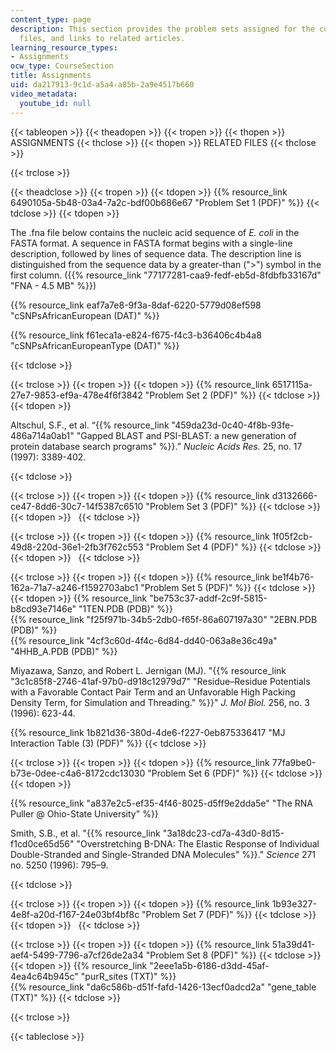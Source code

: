 ```yaml
---
content_type: page
description: This section provides the problem sets assigned for the course, supporting
  files, and links to related articles.
learning_resource_types:
- Assignments
ocw_type: CourseSection
title: Assignments
uid: da217913-9c1d-a5a4-a85b-2a9e4517b660
video_metadata:
  youtube_id: null
---
```


{{< tableopen >}}
{{< theadopen >}}
{{< tropen >}}
{{< thopen >}}
ASSIGNMENTS
{{< thclose >}}
{{< thopen >}}
RELATED FILES
{{< thclose >}}

{{< trclose >}}

{{< theadclose >}}
{{< tropen >}}
{{< tdopen >}}
{{% resource_link 6490105a-5b48-03a4-7a2c-bdf00b686e67 "Problem Set 1 (PDF)" %}}
{{< tdclose >}}
{{< tdopen >}}


The .fna file below contains the nucleic acid sequence of _E. coli_ in the FASTA format. A sequence in FASTA format begins with a single-line description, followed by lines of sequence data. The description line is distinguished from the sequence data by a greater-than (">") symbol in the first column. ({{% resource_link "77177281-caa9-fedf-eb5d-8fdbfb33167d" "FNA - 4.5 MB" %}})

{{% resource_link eaf7a7e8-9f3a-8daf-6220-5779d08ef598 "cSNPsAfricanEuropean (DAT)" %}}

{{% resource_link f61eca1a-e824-f675-f4c3-b36406c4b4a8 "cSNPsAfricanEuropeanType (DAT)" %}}


{{< tdclose >}}

{{< trclose >}}
{{< tropen >}}
{{< tdopen >}}
{{% resource_link 6517115a-27e7-9853-ef9a-478e4f6f3842 "Problem Set 2 (PDF)" %}}
{{< tdclose >}}
{{< tdopen >}}


Altschul, S.F., et al. “{{% resource_link "459da23d-0c40-4f8b-93fe-486a714a0ab1" "Gapped BLAST and PSI-BLAST: a new generation of protein database search programs" %}}.” _Nucleic Acids Res._ 25, no. 17 (1997): 3389-402.


{{< tdclose >}}

{{< trclose >}}
{{< tropen >}}
{{< tdopen >}}
{{% resource_link d3132666-ce47-8dd6-30c7-14f5387c6510 "Problem Set 3 (PDF)" %}}
{{< tdclose >}}
{{< tdopen >}}
 
{{< tdclose >}}

{{< trclose >}}
{{< tropen >}}
{{< tdopen >}}
{{% resource_link 1f05f2cb-49d8-220d-36e1-2fb3f762c553 "Problem Set 4 (PDF)" %}}
{{< tdclose >}}
{{< tdopen >}}
 
{{< tdclose >}}

{{< trclose >}}
{{< tropen >}}
{{< tdopen >}}
{{% resource_link be1f4b76-162a-71a7-a246-f1592703abc1 "Problem Set 5 (PDF)" %}}
{{< tdclose >}}
{{< tdopen >}}
{{% resource_link "be753c37-addf-2c9f-5815-b8cd93e7146e" "1TEN.PDB (PDB)" %}}  
{{% resource_link "f25f971b-34b5-2db0-f65f-86a607197a30" "2EBN.PDB (PDB)" %}}  
{{% resource_link "4cf3c60d-4f4c-6d84-dd40-063a8e36c49a" "4HHB\_A.PDB (PDB)" %}}  
  
Miyazawa, Sanzo, and Robert L. Jernigan (MJ). "{{% resource_link "3c1c85f8-2746-41af-97b0-d918c12979d7" "Residue–Residue Potentials with a Favorable Contact Pair Term and an Unfavorable High Packing Density Term, for Simulation and Threading." %}}" _J. Mol Biol._ 256, no. 3 (1996): 623-44.  
  
{{% resource_link 1b821d36-380d-4de6-f227-0eb875336417 "MJ Interaction Table (3) (PDF)" %}}
{{< tdclose >}}

{{< trclose >}}
{{< tropen >}}
{{< tdopen >}}
{{% resource_link 77fa9be0-b73e-0dee-c4a6-8172cdc13030 "Problem Set 6 (PDF)" %}}
{{< tdclose >}}
{{< tdopen >}}


{{% resource_link "a837e2c5-ef35-4f46-8025-d5ff9e2dda5e" "The RNA Puller @ Ohio-State University" %}}

Smith, S.B., et al. "{{% resource_link "3a18dc23-cd7a-43d0-8d15-f1cd0ce65d56" "Overstretching B-DNA: The Elastic Response of Individual Double-Stranded and Single-Stranded DNA Molecules" %}}." _Science_ 271 no. 5250 (1996): 795–9.


{{< tdclose >}}

{{< trclose >}}
{{< tropen >}}
{{< tdopen >}}
{{% resource_link 1b93e327-4e8f-a20d-f167-24e03bf4bf8c "Problem Set 7 (PDF)" %}}
{{< tdclose >}}
{{< tdopen >}}
 
{{< tdclose >}}

{{< trclose >}}
{{< tropen >}}
{{< tdopen >}}
{{% resource_link 51a39d41-aef4-5499-7796-a7cf26de2a34 "Problem Set 8 (PDF)" %}}
{{< tdclose >}}
{{< tdopen >}}
{{% resource_link "2eee1a5b-6186-d3dd-45af-4ea4c64b945c" "purR\_sites (TXT)" %}}  
{{% resource_link "da6c586b-d51f-fafd-1426-13ecf0adcd2a" "gene\_table (TXT)" %}}
{{< tdclose >}}

{{< trclose >}}

{{< tableclose >}}